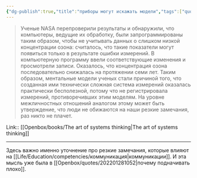 ```yaml
---
{"dg-publish":true,"title":"приборы могут искажать модели","tags":["quotes"],"date":"2023-07-14T10:12:26+04:00","modified_at":"2023-11-06T22:05:16+04:00","alias":"приборы могут искажать модели","dg-path":"/quotes/202307141013.md","permalink":"/quotes/202307141013/","dgPassFrontmatter":true}
---
```



> Ученые NASA перепроверили результаты и обнаружили, что компьютеры, ведущие их обработку, были запрограммированы таким образом, чтобы не учитывать данных о слишком низкой концентрации озона: считалось, что такие показатели могут появиться только в результате ошибки измерений. В компьютерную программу ввели соответствующие изменения и просмотрели записи. Оказалось, что концентрация озона последовательно снижалась на протяжении семи лет. Таким образом, ментальные модели ученых стали причиной того, что созданная ими технически сложная система измерений оказалась практически бесполезной, потому что не регистрировала измерений, противоречивших этим моделям. На уровне межличностных отношений аналогом этому может быть утверждение, что люди не обижаются на наши резкие замечания, раз никто не плачет.

Link:: [[Openbox/books/The art of systems thinking\|The art of systems thinking]]

---

Здесь важно именно уточнение про резкие замечания, которые влияют на [[Life/Education/competencies/коммуникация\|коммуникации]]. И эта мысль уже была в [[Openbox/quotes/202201281052\|почему подначивать плохо]].
